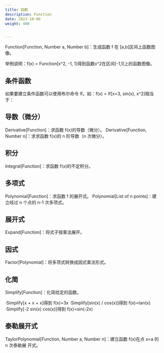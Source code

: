 ```yaml
---
title: 函数
description: Function
date: 2023-10-06
weight: 400


---
```


Function[Function, Number a, Number b]：生成函数 f 在 [a,b]区间上函数图像。

举例说明：f(x) = Function[x^2, -1, 1]得到函数x^2在区间[-1,1]上的函数图像。




## 条件函数
如果要建立条件函数可以使用布尔命令 If。如：f(x) = If[x<3, sin(x), x^2]相当于：

## 导数（微分）
Derivative[Function]：求函数 f(x)的导数（微分）。
Derivative[Function, Number n]：求求函数 f(x)的 n 阶导数（n 次微分）。

## 积分
Integral[Function]：求函数 f(x)的不定积分。

## 多项式
Polynomial[Function]：求函数 f 的展开式。
Polynomial[List of n points]：建立经过 n 个点的 n-1 次多项式。

## 展开式
Expand[Function]：将式子按乘法展开。

## 因式
Factor[Polynomial]：将多项式转换成因式乘法形式。
## 化简
Simplify[Function]：化简给定的函数。

·Simplify[x + x + x]得到 f(x)=3x
·Simplify[sin(x) / cos(x)]得到 f(x)=tan(x)
·Simplify[-2 sin(x) cos(x)]得到 f(x)=sin(-2x)

## 泰勒展开式
TaylorPolynomial[Function, Number a, Number n]：建立函数 f(x)在点 x=a 的 n 次泰勒展
开式。







